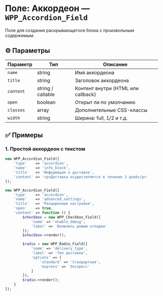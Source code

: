 # Поле: Аккордеон — `WPP_Accordion_Field`

Поле для создания раскрывающегося блока с произвольным содержимым.

## ⚙️ Параметры

| Параметр       | Тип          | Описание |
|----------------|---------------|----------|
| `name`         | string        | Имя аккордеона |
| `title`        | string        | Заголовок аккордеона |
| `content`      | string / callable | Контент внутри (HTML или callback) |
| `open`         | boolean       | Открыт ли по умолчанию |
| `classes`      | array         | Дополнительные CSS-классы |
| `width`        | string        | Ширина: full, 1/2 и т.д. |

## ✅ Примеры

### 1. Простой аккордеон с текстом

```php
new WPP_Accordion_Field([
    'type'    => 'accordion',
    'name'    => 'info_block',
    'title'   => 'Информация о доставке',
    'content' => '<p>Доставка осуществляется в течение 3 дней</p>'
]);
```
```php
new WPP_Accordion_Field([
    'type'    => 'accordion',
    'name'    => 'advanced_settings',
    'title'   => 'Расширенные настройки',
    'open'    => true,
    'content' => function () {
        $checkbox = new WPP_Checkbox_Field([
            'name' => 'enable_debug',
            'label' => 'Включить режим отладки'
        ]);
        $checkbox->render();

        $radio = new WPP_Radio_Field([
            'name' => 'delivery_type',
            'label' => 'Тип доставки',
            'options' => [
                'standard' => 'Стандартная',
                'express' => 'Экспресс'
            ]
        ]);
        $radio->render();
    }
]);
```